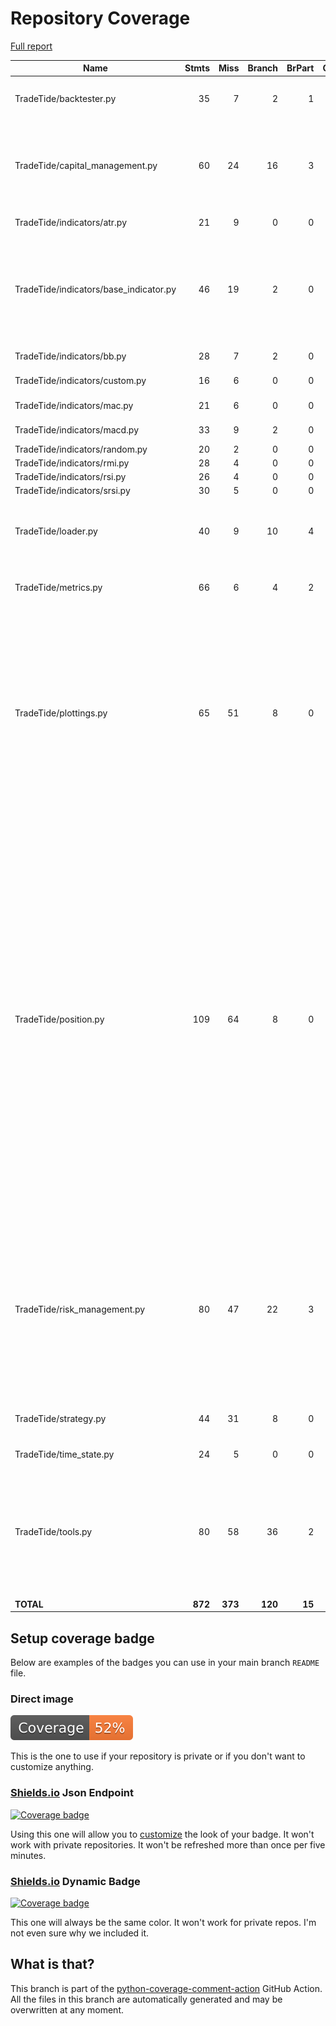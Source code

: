# Repository Coverage

[Full report](https://htmlpreview.github.io/?https://github.com/MartinPdeS/TradeTide/blob/python-coverage-comment-action-data/htmlcov/index.html)

| Name                                    |    Stmts |     Miss |   Branch |   BrPart |   Cover |   Missing |
|---------------------------------------- | -------: | -------: | -------: | -------: | ------: | --------: |
| TradeTide/backtester.py                 |       35 |        7 |        2 |        1 |     78% |67-86, 149, 169-176 |
| TradeTide/capital\_management.py        |       60 |       24 |       16 |        3 |     54% |49, 101, 104, 115-126, 143, 158-192 |
| TradeTide/indicators/atr.py             |       21 |        9 |        0 |        0 |     57% |42-44, 65-73 |
| TradeTide/indicators/base\_indicator.py |       46 |       19 |        2 |        0 |     56% |25, 35, 38, 46-55, 65, 95-100, 103-114, 137-139, 152 |
| TradeTide/indicators/bb.py              |       28 |        7 |        2 |        0 |     70% |37-42, 54-66 |
| TradeTide/indicators/custom.py          |       16 |        6 |        0 |        0 |     62% |37, 40, 60-66 |
| TradeTide/indicators/mac.py             |       21 |        6 |        0 |        0 |     71% |46-54, 82-92 |
| TradeTide/indicators/macd.py            |       33 |        9 |        2 |        0 |     69% |45-69, 72-77 |
| TradeTide/indicators/random.py          |       20 |        2 |        0 |        0 |     90% |    39, 51 |
| TradeTide/indicators/rmi.py             |       28 |        4 |        0 |        0 |     86% |     46-64 |
| TradeTide/indicators/rsi.py             |       26 |        4 |        0 |        0 |     85% |     43-61 |
| TradeTide/indicators/srsi.py            |       30 |        5 |        0 |        0 |     83% |     43-54 |
| TradeTide/loader.py                     |       40 |        9 |       10 |        4 |     74% |34, 66->69, 70, 89-90, 117-131 |
| TradeTide/metrics.py                    |       66 |        6 |        4 |        2 |     89% |34-38, 62, 155-156 |
| TradeTide/plottings.py                  |       65 |       51 |        8 |        0 |     19% |40-43, 74-112, 130-141, 163-166, 187-200, 215-225, 241-243, 253-277, 288-299, 318-322 |
| TradeTide/position.py                   |      109 |       64 |        8 |        0 |     38% |51, 54-59, 66-72, 82-85, 94, 103, 112, 121-123, 127, 131, 135, 147-150, 157-159, 168-178, 189-192, 201-213, 229, 246-272, 275-279, 286-287, 294-302, 311, 315, 322-323, 332, 339-347, 351 |
| TradeTide/risk\_management.py           |       80 |       47 |       22 |        3 |     35% |32, 75, 90, 94-97, 118, 139-141, 154-164, 182-186, 196-205, 215-218, 231-244 |
| TradeTide/strategy.py                   |       44 |       31 |        8 |        0 |     25% |33-38, 49-59, 62, 65-120 |
| TradeTide/time\_state.py                |       24 |        5 |        0 |        0 |     79% |19-21, 24-25 |
| TradeTide/tools.py                      |       80 |       58 |       36 |        2 |     21% |23-34, 41, 52-65, 72-73, 79-80, 83-90, 93-94, 97-102, 105-117, 120-123 |
|                               **TOTAL** |  **872** |  **373** |  **120** |   **15** | **52%** |           |


## Setup coverage badge

Below are examples of the badges you can use in your main branch `README` file.

### Direct image

[![Coverage badge](https://raw.githubusercontent.com/MartinPdeS/TradeTide/python-coverage-comment-action-data/badge.svg)](https://htmlpreview.github.io/?https://github.com/MartinPdeS/TradeTide/blob/python-coverage-comment-action-data/htmlcov/index.html)

This is the one to use if your repository is private or if you don't want to customize anything.

### [Shields.io](https://shields.io) Json Endpoint

[![Coverage badge](https://img.shields.io/endpoint?url=https://raw.githubusercontent.com/MartinPdeS/TradeTide/python-coverage-comment-action-data/endpoint.json)](https://htmlpreview.github.io/?https://github.com/MartinPdeS/TradeTide/blob/python-coverage-comment-action-data/htmlcov/index.html)

Using this one will allow you to [customize](https://shields.io/endpoint) the look of your badge.
It won't work with private repositories. It won't be refreshed more than once per five minutes.

### [Shields.io](https://shields.io) Dynamic Badge

[![Coverage badge](https://img.shields.io/badge/dynamic/json?color=brightgreen&label=coverage&query=%24.message&url=https%3A%2F%2Fraw.githubusercontent.com%2FMartinPdeS%2FTradeTide%2Fpython-coverage-comment-action-data%2Fendpoint.json)](https://htmlpreview.github.io/?https://github.com/MartinPdeS/TradeTide/blob/python-coverage-comment-action-data/htmlcov/index.html)

This one will always be the same color. It won't work for private repos. I'm not even sure why we included it.

## What is that?

This branch is part of the
[python-coverage-comment-action](https://github.com/marketplace/actions/python-coverage-comment)
GitHub Action. All the files in this branch are automatically generated and may be
overwritten at any moment.